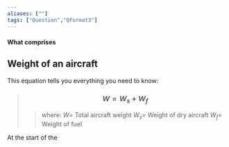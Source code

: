 ```yaml
---
aliases: [""]
tags: ["Question","QFormat3"]
---
```


#### What comprises
## Weight of an aircraft
This equation tells you everything you need to know:

> ### $$ W = W_s + W_f $$ 
>> where:
>> $W=$ Total aircraft weight 
>> $W_s=$ Weight of dry aircraft
>> $W_f=$ Weight of fuel

At the start of the 